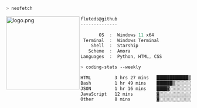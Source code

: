 ```zsh
> neofetch
```

<!--img align="left" src="https://github.com/fluteds.png" alt="logo.png" width="200"/>-->
<img align="left" src="https://external-content.duckduckgo.com/iu/?u=https%3A%2F%2F78.media.tumblr.com%2F975fca5f82161b190efdcaa05ffbd4ec%2Ftumblr_p6q6m9TJF01x3p3jmo1_500.png&f=1&nofb=1" alt="logo.png" width="200"/>

```csharp
fluteds@github
--------------

       OS  :  Windows 11 x64
 Terminal  :  Windows Terminal
    Shell  :  Starship
   Scheme  :  Amora
Languages  :  Python, HTML, CSS
```

```zsh
> coding-stats --weekly
```

<!--START_SECTION:waka-->

```txt
HTML         3 hrs 27 mins   ████████████▒░░░░░░░░░░░░   49.20 %
Bash         1 hr 49 mins    ██████▒░░░░░░░░░░░░░░░░░░   25.87 %
JSON         1 hr 16 mins    ████▓░░░░░░░░░░░░░░░░░░░░   18.11 %
JavaScript   12 mins         ▓░░░░░░░░░░░░░░░░░░░░░░░░   02.89 %
Other        8 mins          ▓░░░░░░░░░░░░░░░░░░░░░░░░   02.12 %
```

<!--END_SECTION:waka-->
